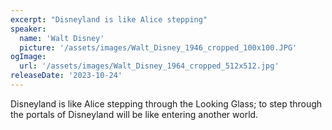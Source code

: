 ```yaml
---
excerpt: "Disneyland is like Alice stepping"
speaker:
  name: 'Walt Disney'
  picture: '/assets/images/Walt_Disney_1946_cropped_100x100.JPG'
ogImage:
  url: '/assets/images/Walt_Disney_1964_cropped_512x512.jpg'
releaseDate: '2023-10-24'
---
```


Disneyland is like Alice stepping through the Looking Glass; to step through the portals of Disneyland will be like entering another world.
